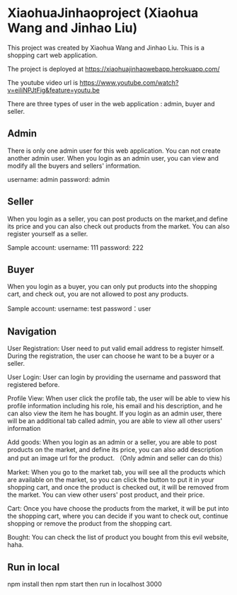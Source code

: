 # XiaohuaJinhaoproject (Xiaohua Wang and Jinhao Liu)

This project was created by Xiaohua Wang and Jinhao Liu. This is a shopping cart web application.

The project is deployed at https://xiaohuajinhaowebapp.herokuapp.com/

The youtube video url is https://www.youtube.com/watch?v=eiliNPJtFig&feature=youtu.be

There are three types of user in the web application : admin, buyer and seller.

## Admin

There is only one admin user for this web application. You can not create another admin user.
When you login as an admin user, you can view and modify all the buyers and sellers' information.

username: admin
password: admin

## Seller

When you login as a seller, you can post products on the market,and define its price and you can also check out products from the market.
You can also register yourself as a seller.

Sample account:
username: 111
password: 222

## Buyer

When you login as a buyer, you can only put products into the shopping cart, and check out, you are not allowed to post any products.

Sample account:
username: test
password：user

## Navigation

User Registration: User need to put valid email address to register himself.
                   During the registration, the user can choose he want to be a buyer or a seller.
                   
User Login:        User can login by providing the username and password that registered before.

Profile View:      When user click the profile tab, the user will be able to view his profile information including
                   his role, his email and his description, and he can also view the item he has bought.
                   If you login as an admin user, there will be an additional tab called admin, you are able to view all other users' information

Add goods:         When you login as an admin or a seller, you are able to post products on the market, and define its price, you can also add 
                   description and put an image url for the product. （Only admin and seller can do this）

Market:            When you go to the market tab, you will see all the products which are available on the market, so you can click the button to 
                   put it in your shopping cart, and once the product is checked out, it will be removed from the market. You can view other users' 
                   post product, and their price.
                 

Cart:              Once you have choose the products from the market, it will be put into the shopping cart, where you can decide if you want to 
                   check out, continue shopping or remove the product from the shopping cart.
                   
Bought:            You can check the list of product you bought from this evil website, haha.


## Run in local
npm install then npm start then run in localhost 3000

